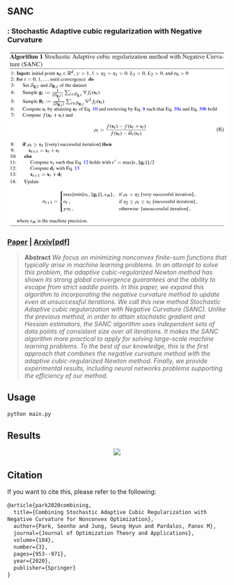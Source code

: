 ## SANC 
### : Stochastic Adaptive cubic regularization with Negative Curvature

<div align="center">
  <img src="./figs/algorithm.png">
</div>

### [Paper](https://link.springer.com/article/10.1007/s10957-019-01624-6) | [Arxiv[pdf]](https://arxiv.org/abs/1906.11417)

> **Abstract** *We focus on minimizing nonconvex finite-sum functions that typically arise in machine learning problems. In an attempt to solve this problem, the adaptive cubic-regularized Newton method has shown its strong global convergence guarantees and the ability to escape from strict saddle points. In this paper, we expand this algorithm to incorporating the negative curvature method to update even at unsuccessful iterations. We call this new method Stochastic Adaptive cubic regularization with Negative Curvature (SANC). Unlike the previous method, in order to attain stochastic gradient and Hessian estimators, the SANC algorithm uses independent sets of data points of consistent size over all iterations. It makes the SANC algorithm more practical to apply for solving large-scale machine learning problems. To the best of our knowledge, this is the first approach that combines the negative curvature method with the adaptive cubic-regularized Newton method. Finally, we provide experimental results, including neural networks problems supporting the efficiency of our method.*

## Usage
```
python main.py
```

## Results
<div align="center">
  <img src = './assets/results.png'>
</div>

## Citation
If you want to cite this, please refer to the following:
```
@article{park2020combining,
  title={Combining Stochastic Adaptive Cubic Regularization with Negative Curvature for Nonconvex Optimization},
  author={Park, Seonho and Jung, Seung Hyun and Pardalos, Panos M},
  journal={Journal of Optimization Theory and Applications},
  volume={184},
  number={3},
  pages={953--971},
  year={2020},
  publisher={Springer}
}
```